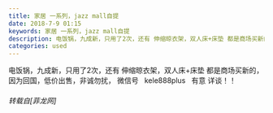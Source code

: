 ```yaml
---
title: 家居 一系列，jazz mall自提
date: 2018-7-9 01:15
keywords: 家居 一系列，jazz mall自提
description: 电饭锅，九成新，只用了2次，还有 伸缩晾衣架，双人床+床垫 都是商场买新的，因为回国，低价出售，非诚勿扰， 微信号   kele888plus   有意 详谈！！
categories: used
---
```

<td class="t_f" id="postmessage_1493094">

电饭锅，九成新，只用了2次，还有 伸缩晾衣架，双人床+床垫 都是商场买新的，因为回国，低价出售，非诚勿扰， 微信号   kele888plus   有意 详谈！！</td>
###### 转载自[菲龙网]